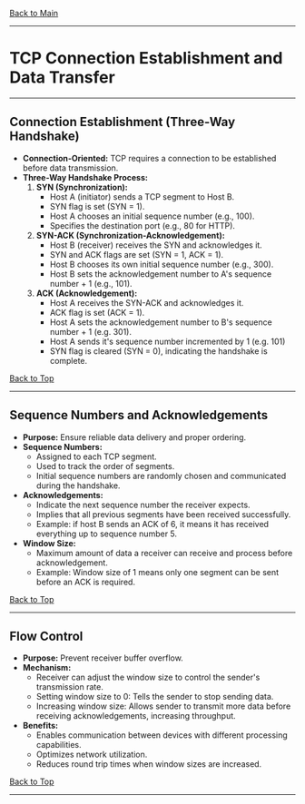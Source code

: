 <a name="top"></a>
[Back to Main](https://github.com/caxylive/Net_Projects/tree/main/notes)

---

# TCP Connection Establishment and Data Transfer

---

## Connection Establishment (Three-Way Handshake)

* **Connection-Oriented:** TCP requires a connection to be established before data transmission.
* **Three-Way Handshake Process:**
    1.  **SYN (Synchronization):**
        * Host A (initiator) sends a TCP segment to Host B.
        * SYN flag is set (SYN = 1).
        * Host A chooses an initial sequence number (e.g., 100).
        * Specifies the destination port (e.g., 80 for HTTP).
    2.  **SYN-ACK (Synchronization-Acknowledgement):**
        * Host B (receiver) receives the SYN and acknowledges it.
        * SYN and ACK flags are set (SYN = 1, ACK = 1).
        * Host B chooses its own initial sequence number (e.g., 300).
        * Host B sets the acknowledgement number to A's sequence number + 1 (e.g., 101).
    3.  **ACK (Acknowledgement):**
        * Host A receives the SYN-ACK and acknowledges it.
        * ACK flag is set (ACK = 1).
        * Host A sets the acknowledgement number to B's sequence number + 1 (e.g. 301).
        * Host A sends it's sequence number incremented by 1 (e.g. 101)
        * SYN flag is cleared (SYN = 0), indicating the handshake is complete.

[Back to Top](#top)

---

## Sequence Numbers and Acknowledgements

* **Purpose:** Ensure reliable data delivery and proper ordering.
* **Sequence Numbers:**
    * Assigned to each TCP segment.
    * Used to track the order of segments.
    * Initial sequence numbers are randomly chosen and communicated during the handshake.
* **Acknowledgements:**
    * Indicate the next sequence number the receiver expects.
    * Implies that all previous segments have been received successfully.
    * Example: if host B sends an ACK of 6, it means it has received everything up to sequence number 5.
* **Window Size:**
    * Maximum amount of data a receiver can receive and process before acknowledgement.
    * Example: Window size of 1 means only one segment can be sent before an ACK is required.

[Back to Top](#top)

---

## Flow Control

* **Purpose:** Prevent receiver buffer overflow.
* **Mechanism:**
    * Receiver can adjust the window size to control the sender's transmission rate.
    * Setting window size to 0: Tells the sender to stop sending data.
    * Increasing window size: Allows sender to transmit more data before receiving acknowledgements, increasing throughput.
* **Benefits:**
    * Enables communication between devices with different processing capabilities.
    * Optimizes network utilization.
    * Reduces round trip times when window sizes are increased.

[Back to Top](#top)

---
